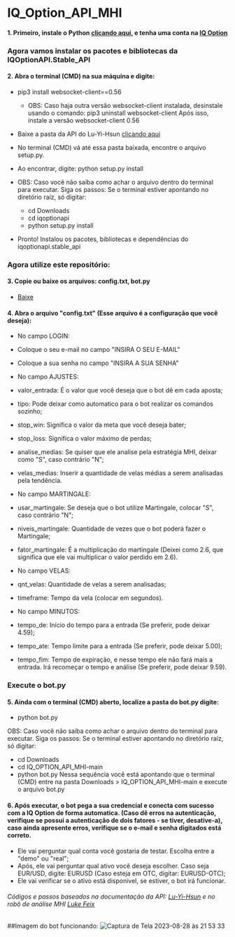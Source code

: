 # IQ_Option_API_MHI

#### 1. Primeiro, instale o Python [clicando aqui](https://www.python.org/downloads/), e tenha uma conta na [IQ Option](https://iqoption.com/)

### Agora vamos instalar os pacotes e bibliotecas da IQOptionAPI.Stable_API

#### 2. Abra o terminal (CMD) na sua máquina e digite:
  -  pip3 install websocket-client==0.56
      -  OBS: Caso haja outra versão websocket-client instalada, desinstale usando o comando: pip3 uninstall websocket-client
    Após isso, instale a versão websocket-client 0.56

- Baixe a pasta da API do Lu-Yi-Hsun [clicando aqui](https://github.com/Lu-Yi-Hsun/iqoptionapi.git)
- No terminal (CMD) vá até essa pasta baixada, encontre o arquivo setup.py.
- Ao encontrar, digite: python setup.py install
- OBS: Caso você não saiba como achar o arquivo dentro do terminal para executar. Siga os passos:
Se o terminal estiver apontando no diretório raíz, só digitar: 
  -  cd Downloads
  -  cd iqoptionapi
  -  python setup.py install
- Pronto! Instalou os pacotes, bibliotecas e dependências do iqoptionapi.stable_api

### Agora utilize este repositório:

#### 3. Copie ou baixe os arquivos: config.txt, bot.py
  - [Baixe](https://github.com/yujiwillian/IQ_Option_API_MHI/archive/refs/heads/main.zip)

#### 4. Abra o arquivo "config.txt" (Esse arquivo é a configuração que você deseja):
  - No campo LOGIN:
  - Coloque o seu e-mail no campo "INSIRA O SEU E-MAIL"
  - Coloque a sua senha no campo "INSIRA A SUA SENHA"

  - No campo AJUSTES:
  - valor_entrada: É o valor que você deseja que o bot dê em cada aposta;
  - tipo: Pode deixar como automatico para o bot realizar os comandos sozinho;
  - stop_win: Significa o valor da meta que você deseja bater;
  - stop_loss: Significa o valor máximo de perdas;
  - analise_medias: Se quiser que ele analise pela estratégia MHI, deixar como "S", caso contrário "N";
  - velas_medias: Inserir a quantidade de velas médias a serem analisadas pela tendência.

  -  No campo MARTINGALE:
  -  usar_martingale: Se deseja que o bot utilize Martingale, colocar "S", caso contrário "N";
  -  niveis_martingale: Quantidade de vezes que o bot poderá fazer o Martingale;
  -  fator_martingale: É a multiplicação do martingale (Deixei como 2.6, que significa que ele vai multiplicar o valor perdido em 2.6).

  -  No campo VELAS:
  -  qnt_velas: Quantidade de velas a serem analisadas;
  -  timeframe: Tempo da vela (colocar em segundos).

  -  No campo MINUTOS:
  -  tempo_de: Início do tempo para a entrada (Se preferir, pode deixar 4.59);
  -  tempo_ate: Tempo limite para a entrada (Se preferir, pode deixar 5.00);
  -  tempo_fim: Tempo de expiração, e nesse tempo ele não fará mais a entrada. Irá recomeçar o tempo e análise (Se preferir, pode deixar 9.59).


### Execute o bot.py

#### 5. Ainda com o terminal (CMD) aberto, localize a pasta do bot.py digite:
  -  python bot.py

OBS: Caso você não saiba como achar o arquivo dentro do terminal para executar. Siga os passos:
Se o terminal estiver apontando no diretório raíz, só digitar: 
  -  cd Downloads
  -  cd IQ_OPTION_API_MHI-main
  -  python bot.py
Nessa sequência você está apontando que o terminal (CMD) entre na pasta Downloads > IQ_OPTION_API_MHI-main e execute o arquivo bot.py

#### 6. Após executar, o bot pega a sua credencial e conecta com sucesso com a IQ Option de forma automatica. (Caso dê erros na autenticação, verifique se possui a autenticação de dois fatores - se tiver, desative-a), caso ainda apresente erros, verifique se o e-mail e senha digitados está correto.
  -  Ele vai perguntar qual conta você gostaria de testar. Escolha entre a "demo" ou "real";
  -  Após, ele vai perguntar qual ativo você deseja escolher. Caso seja EUR/USD, digite: EURUSD (Caso esteja em OTC, digitar: EURUSD-OTC);
  -  Ele vai verificar se o ativo está disponível, se estiver, o bot irá funcionar.

###### Códigos e passos baseados na documentação da API: [Lu-Yi-Hsun](https://lu-yi-hsun.github.io/iqoptionapi/) e no robô de análise MHI [Luke Feix](https://github.com/lukefeix/Rob-de-MHI-para-IQoption-Aulas-Completas/tree/main/Aula%2012-%20M%C3%A9dias%20M%C3%B3veis)

##Imagem do bot funcionando:
![Captura de Tela 2023-08-28 às 21 53 33](https://github.com/yujiwillian/IQ_Option_API_MHI/assets/93338593/460abbd2-0dce-48cc-9c5c-7df14e32228c)
